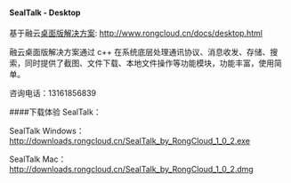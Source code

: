 #### SealTalk - Desktop

基于融云[桌面版解决方案](http://www.rongcloud.cn/docs/desktop.html): http://www.rongcloud.cn/docs/desktop.html

融云桌面版解决方案通过 c++ 在系统底层处理通讯协议、消息收发、存储、搜索，同时提供了截图、文件下载、本地文件操作等功能模块，功能丰富，使用简单。

咨询电话：13161856839


####下载体验 SealTalk：

SealTalk Windows：http://downloads.rongcloud.cn/SealTalk_by_RongCloud_1_0_2.exe 

SealTalk Mac：http://downloads.rongcloud.cn/SealTalk_by_RongCloud_1_0_2.dmg
